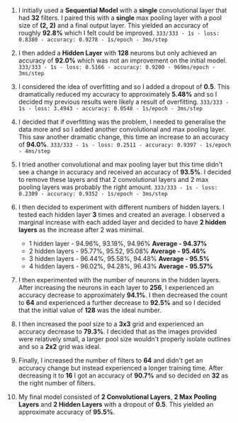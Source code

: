 1) I initially used a **Sequential Model** with a **single** convolutional layer that had **32** filters. I paired this with a **single** max pooling layer with a pool size of **(2, 2)** and a final output layer. This yielded an accuracy of roughly **92.8%** which I felt could be improved.
   `333/333 - 1s - loss: 0.8380 - accuracy: 0.9278 - 1s/epoch - 3ms/step`

2) I then added a **Hidden Layer** with **128** neurons but only achieved an accuracy of **92.0%** which was not an improvement on the initial model.
   `333/333 - 1s - loss: 0.5166 - accuracy: 0.9200 - 969ms/epoch - 3ms/step`

3) I considered the idea of overfitting and so I added a dropout of **0.5**. This dramatically reduced my accuracy to approximately **5.48%** and so I decided my previous results were likely a result of overfitting.
   `333/333 - 1s - loss: 3.4943 - accuracy: 0.0548 - 1s/epoch - 3ms/step`

4) I decided that if overfitting was the problem, I needed to generalise the data more and so I added another convolutional and max pooling layer. This saw another dramatic change, this time an increase to an accuracy of **94.0%**.
   `333/333 - 1s - loss: 0.2511 - accuracy: 0.9397 - 1s/epoch - 4ms/step`

5) I tried another convolutional and max pooling layer but this time didn't see a change in accuracy and received an accuracy of **93.5%**. I decided to remove these layers and that 2 convolutional layers and 2 max pooling layers was probably the right amount.
   `333/333 - 1s - loss: 0.2309 - accuracy: 0.9352 - 1s/epoch - 3ms/step`

6) I then decided to experiment with different numbers of hidden layers. I tested each hidden layer **3** times and created an average. I observed a marginal increase with each added layer and decided to have **2 hidden layers** as the increase after 2 was minimal.
   - 1 hidden layer - 94.96%, 93.18%, 94.96%       **Average - 94.37%**
   - 2 hidden layers - 95.77%, 95.52, 95.08%         **Average - 95.46%** 
   - 3 hidden layers - 96.44%, 95.58%, 94.48%      **Average - 95.5%** 
   - 4 hidden layers - 96.02%, 94.28%, 96.43%      **Average - 95.57%**

7) I then experimented with the number of neurons in the hidden layers. After increasing the neurons in each layer to **256**, I experienced an accuracy decrease to approximately **94.1%**. I then decreased the count to **64** and experienced a further decrease to **92.5%** and so I decided that the initial value of **128** was the ideal number.

8) I then increased the pool size to a **3x3** grid and experienced an accuracy decrease to **79.3%**. I decided that as the images provided were relatively small, a larger pool size wouldn't properly isolate outlines and so a **2x2** grid was ideal.

9) Finally, I increased the number of filters to **64** and didn't get an accuracy change but instead experienced a longer training time. After decreasing it to **16** I got an accuracy of **90.7%** and so decided on **32** as the right number of filters.

10) My final model consisted of **2 Convolutional Layers**, **2 Max Pooling Layers** and **2 Hidden Layers** with a dropout of **0.5**. This yielded an approximate accuracy of **95.5%**.
